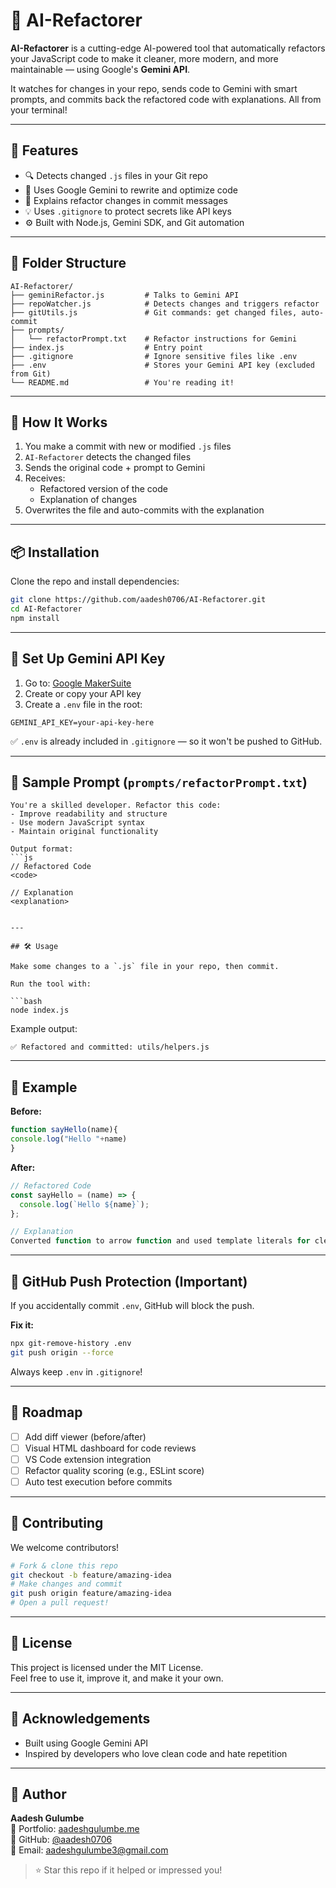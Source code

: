 # 🤖 AI-Refactorer

**AI-Refactorer** is a cutting-edge AI-powered tool that automatically refactors your JavaScript code to make it cleaner, more modern, and more maintainable — using Google's **Gemini API**.

It watches for changes in your repo, sends code to Gemini with smart prompts, and commits back the refactored code with explanations. All from your terminal!

---

## 🚀 Features

- 🔍 Detects changed `.js` files in your Git repo  
- 🤖 Uses Google Gemini to rewrite and optimize code  
- 🧠 Explains refactor changes in commit messages  
- 💡 Uses `.gitignore` to protect secrets like API keys  
- ⚙️ Built with Node.js, Gemini SDK, and Git automation  

---

## 📁 Folder Structure

```
AI-Refactorer/
├── geminiRefactor.js         # Talks to Gemini API
├── repoWatcher.js            # Detects changes and triggers refactor
├── gitUtils.js               # Git commands: get changed files, auto-commit
├── prompts/
│   └── refactorPrompt.txt    # Refactor instructions for Gemini
├── index.js                  # Entry point
├── .gitignore                # Ignore sensitive files like .env
├── .env                      # Stores your Gemini API key (excluded from Git)
└── README.md                 # You're reading it!
```

---

## 🧠 How It Works

1. You make a commit with new or modified `.js` files  
2. `AI-Refactorer` detects the changed files  
3. Sends the original code + prompt to Gemini  
4. Receives:  
   - Refactored version of the code  
   - Explanation of changes  
5. Overwrites the file and auto-commits with the explanation  

---

## 📦 Installation

Clone the repo and install dependencies:

```bash
git clone https://github.com/aadesh0706/AI-Refactorer.git
cd AI-Refactorer
npm install
```

---

## 🔑 Set Up Gemini API Key

1. Go to: [Google MakerSuite](https://makersuite.google.com/app/apikey)  
2. Create or copy your API key  
3. Create a `.env` file in the root:

```env
GEMINI_API_KEY=your-api-key-here
```

✅ `.env` is already included in `.gitignore` — so it won't be pushed to GitHub.

---

## 📜 Sample Prompt (`prompts/refactorPrompt.txt`)

```
You're a skilled developer. Refactor this code:
- Improve readability and structure
- Use modern JavaScript syntax
- Maintain original functionality

Output format:
```js
// Refactored Code
<code>

// Explanation
<explanation>
```
```

---

## 🛠️ Usage

Make some changes to a `.js` file in your repo, then commit.

Run the tool with:

```bash
node index.js
```

Example output:

```
✅ Refactored and committed: utils/helpers.js
```

---

## 🧪 Example

**Before:**
```js
function sayHello(name){
console.log("Hello "+name)
}
```

**After:**
```js
// Refactored Code
const sayHello = (name) => {
  console.log(`Hello ${name}`);
};

// Explanation
Converted function to arrow function and used template literals for cleaner syntax.
```

---

## 🔐 GitHub Push Protection (Important)

If you accidentally commit `.env`, GitHub will block the push.

**Fix it:**

```bash
npx git-remove-history .env
git push origin --force
```

Always keep `.env` in `.gitignore`!

---

## 🧭 Roadmap

- [ ] Add diff viewer (before/after)  
- [ ] Visual HTML dashboard for code reviews  
- [ ] VS Code extension integration  
- [ ] Refactor quality scoring (e.g., ESLint score)  
- [ ] Auto test execution before commits  

---

## 🤝 Contributing

We welcome contributors!

```bash
# Fork & clone this repo
git checkout -b feature/amazing-idea
# Make changes and commit
git push origin feature/amazing-idea
# Open a pull request!
```

---

## 📜 License

This project is licensed under the MIT License.  
Feel free to use it, improve it, and make it your own.

---

## 🙌 Acknowledgements

- Built using Google Gemini API  
- Inspired by developers who love clean code and hate repetition

---

## 👤 Author

**Aadesh Gulumbe**  
💼 Portfolio: [aadeshgulumbe.me](https://aadeshgulumbe.me)  
🐙 GitHub: [@aadesh0706](https://github.com/aadesh0706)  
📧 Email: aadeshgulumbe3@gmail.com

> ⭐ Star this repo if it helped or impressed you!
